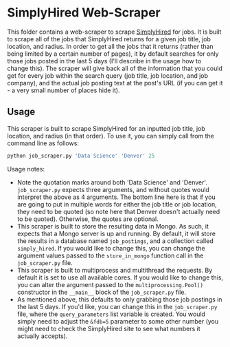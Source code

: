 # SimplyHired Web-Scraper

This folder contains a web-scraper to scrape [SimplyHired](http://www.simplyhired.com/) for jobs. It is built to scrape all of the jobs that SimplyHired returns for a given job title, job location, and radius. In order to get all the jobs that it returns (rather than being limited by a certain number of pages), it by default searches for only those jobs posted in the last 5 days (I'll describe in the usage how to change this). The scraper will give back all of the information that you could get for every job within the search query (job title, job location, and job company), and the actual job posting text at the post's URL (if you can get it - a very small number of places hide it).  

## Usage

This scraper is built to scrape SimplyHired for an inputted job title, job location, and radius (in that order). To use it, you can simply call from the command line as follows: 

```python 
python job_scraper.py 'Data Science' 'Denver' 25
```

Usage notes: 

* Note the quotation marks around both 'Data Science' and 'Denver'. `job_scraper.py` expects three arguments, and without quotes would interpret the above as 4 arguments. The bottom line here is that if you are going to put in multiple words for either the job title or job location, they need to be quoted (so note here that Denver doesn't actually need to be quoted). Otherwise, the quotes are optional. 
* This scraper is built to store the resulting data in Mongo. As such, it expects that a Mongo server is up and running. By default, it will store the results in a database named `job_postings`, and a collection called `simply_hired`. If you would like to change this, you can change the argument values passed to the `store_in_mongo` function call in the `job_scraper.py` file.  
* This scraper is built to multiprocess and multithread the requests. By default it is set to use all available cores. If you would like to change this, you can alter the argument passed to the `multiprocessing.Pool()` constructor in the `__main__` block of the `job_scraper.py` file. 
* As mentioned above, this defaults to only grabbing those job postings in the last 5 days. If you'd like, you can change this in the `job_scraper.py` file, where the `query_parameters` list variable is created. You would simply need to adjust the `&fdb=5` parameter to some other number (you might need to check the SimplyHired site to see what numbers it actually accepts). 


